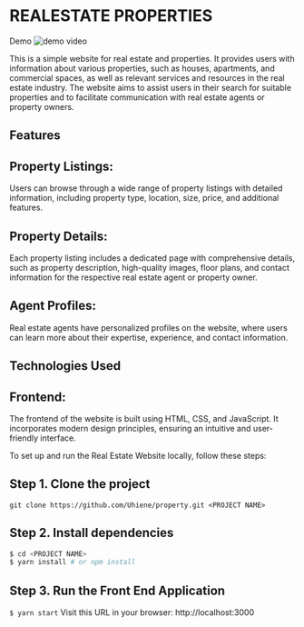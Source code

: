 # REALESTATE PROPERTIES

Demo
![demo video](./screenshots/REALEstate.gif)

This is a simple website for real estate and properties. It provides users with information about various properties, such as houses, apartments, and commercial spaces, as well as relevant services and resources in the real estate industry. The website aims to assist users in their search for suitable properties and to facilitate communication with real estate agents or property owners.

## Features

## Property Listings: 
Users can browse through a wide range of property listings with detailed information, including property type, location, size, price, and additional features.

## Property Details: 
Each property listing includes a dedicated page with comprehensive details, such as property description, high-quality images, floor plans, and contact information for the respective real estate agent or property owner.

## Agent Profiles: 
Real estate agents have personalized profiles on the website, where users can learn more about their expertise, experience, and contact information.

##  Technologies Used
## Frontend: 
The frontend of the website is built using HTML, CSS, and JavaScript. It incorporates modern design principles, ensuring an intuitive and user-friendly interface.

To set up and run the Real Estate Website locally, follow these steps:

## Step 1. Clone the project

`git clone https://github.com/Uhiene/property.git <PROJECT NAME>`

## Step 2. Install dependencies

```sh
$ cd <PROJECT NAME>
$ yarn install # or npm install
```

## Step 3. Run the Front End Application

`$ yarn start`
Visit this URL in your browser: http://localhost:3000
